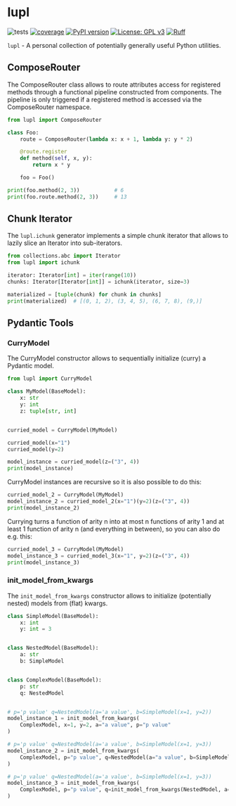 # lupl

![tests](https://github.com/lu-pl/lupl/actions/workflows/tests.yml/badge.svg)
[![coverage](https://coveralls.io/repos/github/lu-pl/lupl/badge.svg?branch=main&kill_cache=1)](https://coveralls.io/github/lu-pl/lupl?branch=main&kill_cache=1)
[![PyPI version](https://badge.fury.io/py/lupl.svg)](https://badge.fury.io/py/lupl)
[![License: GPL v3](https://img.shields.io/badge/License-GPLv3-blue.svg)](https://www.gnu.org/licenses/gpl-3.0)
[![Ruff](https://img.shields.io/endpoint?url=https://raw.githubusercontent.com/astral-sh/ruff/main/assets/badge/v2.json)](https://github.com/astral-sh/ruff)

`lupl` - A personal collection of potentially generally useful Python utilities.


## ComposeRouter
The ComposeRouter class allows to route attributes access for registered methods
through a functional pipeline constructed from components.
The pipeline is only triggered if a registered method is accessed via the ComposeRouter namespace.

```python
from lupl import ComposeRouter

class Foo:
	route = ComposeRouter(lambda x: x + 1, lambda y: y * 2)

	@route.register
	def method(self, x, y):
		return x * y

	foo = Foo()

print(foo.method(2, 3))           # 6
print(foo.route.method(2, 3))     # 13
```

## Chunk Iterator

The `lupl.ichunk` generator implements a simple chunk iterator that allows to lazily slice an Iterator into sub-iterators.

```python
from collections.abc import Iterator
from lupl import ichunk

iterator: Iterator[int] = iter(range(10))
chunks: Iterator[Iterator[int]] = ichunk(iterator, size=3)

materialized = [tuple(chunk) for chunk in chunks]
print(materialized)  # [(0, 1, 2), (3, 4, 5), (6, 7, 8), (9,)]
```

## Pydantic Tools

### CurryModel
The CurryModel constructor allows to sequentially initialize (curry) a Pydantic model.

```python
from lupl import CurryModel

class MyModel(BaseModel):
	x: str
	y: int
	z: tuple[str, int]


curried_model = CurryModel(MyModel)

curried_model(x="1")
curried_model(y=2)

model_instance = curried_model(z=("3", 4))
print(model_instance)
```

CurryModel instances are recursive so it is also possible to do this:

```python
curried_model_2 = CurryModel(MyModel)
model_instance_2 = curried_model_2(x="1")(y=2)(z=("3", 4))
print(model_instance_2)
```

Currying turns a function of arity n into at most n functions of arity 1 and at least 1 function of arity n (and everything in between), so you can also do e.g. this:

```python
curried_model_3 = CurryModel(MyModel)
model_instance_3 = curried_model_3(x="1", y=2)(z=("3", 4))
print(model_instance_3)
```

### init_model_from_kwargs

The `init_model_from_kwargs` constructor allows to initialize (potentially nested) models from (flat) kwargs.

```python
class SimpleModel(BaseModel):
	x: int
	y: int = 3


class NestedModel(BaseModel):
	a: str
	b: SimpleModel


class ComplexModel(BaseModel):
	p: str
	q: NestedModel


# p='p value' q=NestedModel(a='a value', b=SimpleModel(x=1, y=2))
model_instance_1 = init_model_from_kwargs(
	ComplexModel, x=1, y=2, a="a value", p="p value"
)

# p='p value' q=NestedModel(a='a value', b=SimpleModel(x=1, y=3))
model_instance_2 = init_model_from_kwargs(
	ComplexModel, p="p value", q=NestedModel(a="a value", b=SimpleModel(x=1))
)

# p='p value' q=NestedModel(a='a value', b=SimpleModel(x=1, y=3))
model_instance_3 = init_model_from_kwargs(
	ComplexModel, p="p value", q=init_model_from_kwargs(NestedModel, a="a value", x=1)
)
```
